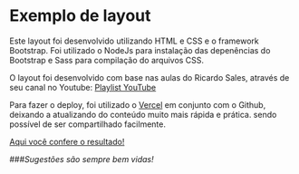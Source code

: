 # Exemplo de layout

Este layout foi desenvolvido utilizando HTML e CSS e o framework Bootstrap. Foi utilizado o NodeJs para instalação das depenências do Bootstrap 
e Sass para compilação do arquivos CSS.

O layout foi desenvolvido com base nas aulas do Ricardo Sales, através de seu canal no Youtube: [Playlist YouTube](https://www.youtube.com/playlist?list=PLBbHLUbqqCrT1gBZtTminYijo8DVpPynE)

Para fazer o deploy, foi utilizado o [Vercel](https://vercel.com/) em conjunto com o Github, deixando a atualizando do conteúdo muito mais rápida e prática. sendo possível
de ser compartilhado facilmente.

[Aqui você confere o resultado!](https://siteexemplo-3w9ko77kv.vercel.app/)

###_Sugestões são sempre bem vidas!_

